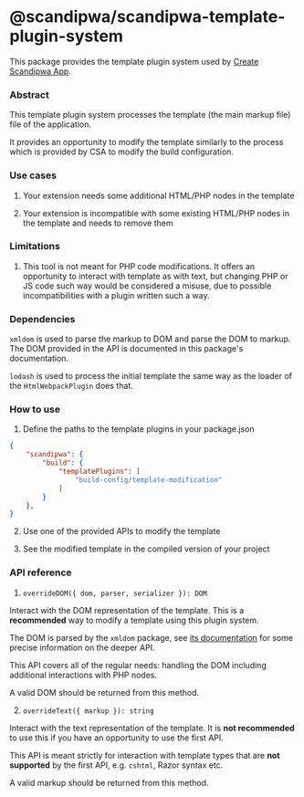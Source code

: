 # @scandipwa/scandipwa-template-plugin-system

This package provides the template plugin system used by [Create Scandipwa App](https://github.com/scandipwa/create-scandipwa-app).

### Abstract

This template plugin system processes the template (the main markup file) file of the application.

It provides an opportunity to modify the template similarly to the process which is provided by CSA to modify the build configuration.

### Use cases

1. Your extension needs some additional HTML/PHP nodes in the template

2. Your extension is incompatible with some existing HTML/PHP nodes in the template and needs to remove them

### Limitations

1. This tool is not meant for PHP code modifications. It offers an opportunity to interact with template as with text, but changing PHP or JS code such way would be considered a misuse, due to possible incompatibilities with a plugin written such a way.

### Dependencies

`xmldom` is used to parse the markup to DOM and parse the DOM to markup. The DOM provided in the API is documented in this package's documentation.

`lodash` is used to process the initial template the same way as the loader of the `HtmlWebpackPlugin` does that.

### How to use

1. Define the paths to the template plugins in your package.json

```json
{
    "scandipwa": {
        "build": {
            "templatePlugins": [
                "build-config/template-modification"
            ]
        }
    },
}
```

2. Use one of the provided APIs to modify the template

3. See the modified template in the compiled version of your project

### API reference

1. `overrideDOM({ dom, parser, serializer }): DOM`

Interact with the DOM representation of the template. This is a __recommended__ way to modify a template using this plugin system.

The DOM is parsed by the `xmldom` package, see [its documentation](https://www.npmjs.com/package/xmldom) for some precise information on the deeper API.

This API covers all of the regular needs: handling the DOM including additional interactions with PHP nodes.

A valid DOM should be returned from this method.

2. `overrideText({ markup }): string`

Interact with the text representation of the template. It is __not recommended__ to use this if you have an opportunity to use the first API.

This API is meant strictly for interaction with template types that are __not supported__ by the first API, e.g. `cshtml`, Razor syntax etc.

A valid markup should be returned from this method.